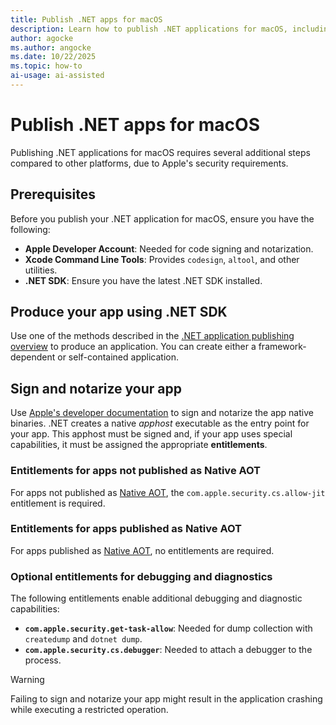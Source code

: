 ```yaml
---
title: Publish .NET apps for macOS
description: Learn how to publish .NET applications for macOS, including signing, notarization, and app entitlements.
author: agocke
ms.author: angocke
ms.date: 10/22/2025
ms.topic: how-to
ai-usage: ai-assisted
---
```


# Publish .NET apps for macOS

Publishing .NET applications for macOS requires several additional steps compared to other platforms, due to Apple's security requirements.

## Prerequisites

Before you publish your .NET application for macOS, ensure you have the following:

- **Apple Developer Account**: Needed for code signing and notarization.
- **Xcode Command Line Tools**: Provides `codesign`, `altool`, and other utilities.
- **.NET SDK**: Ensure you have the latest .NET SDK installed.

## Produce your app using .NET SDK

Use one of the methods described in the [.NET application publishing overview](/dotnet/core/deploying/) to produce an application. You can create either a framework-dependent or self-contained application.

## Sign and notarize your app

Use [Apple's developer documentation](https://developer.apple.com/documentation/security/notarizing_macos_software_before_distribution) to sign and notarize the app native binaries. .NET creates a native *apphost* executable as the entry point for your app. This apphost must be signed and, if your app uses special capabilities, it must be assigned the appropriate **entitlements**.

### Entitlements for apps not published as Native AOT

For apps not published as [Native AOT](native-aot/index.md), the `com.apple.security.cs.allow-jit` entitlement is required.

### Entitlements for apps published as Native AOT

For apps published as [Native AOT](native-aot/index.md), no entitlements are required.

### Optional entitlements for debugging and diagnostics

The following entitlements enable additional debugging and diagnostic capabilities:

- **`com.apple.security.get-task-allow`**: Needed for dump collection with `createdump` and `dotnet dump`.
- **`com.apple.security.cs.debugger`**: Needed to attach a debugger to the process.

> [!WARNING]
> Failing to sign and notarize your app might result in the application crashing while executing a restricted operation.
